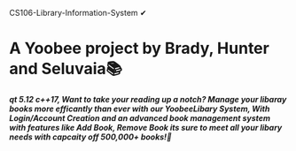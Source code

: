 CS106-Library-Information-System ✔
# A Yoobee project by Brady, Hunter and Seluvaia📚

***qt 5.12 c++17, Want to take your reading up a notch? Manage your libaray books more efficantly than ever with our YoobeeLibary System, With Login/Account Creation and an advanced book management system with features like Add Book, Remove Book its sure to meet all your libary needs with capcaity off 500,000+ books!📖***



